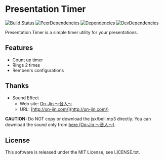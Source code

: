 # Presentation Timer
[![Build Status](https://img.shields.io/travis/ukatama/presentation-timer/master.svg?style=flat-square)](https://travis-ci.org/ukatama/presentation-timer)
[![PeerDependencies](https://img.shields.io/david/peer/ukatama/presentation-timer.svg?style=flat-square)](https://david-dm.org/ukatama/presentation-timer#info=peerDependencies&view=list)
[![Dependencies](https://img.shields.io/david/ukatama/presentation-timer.svg?style=flat-square)](https://david-dm.org/ukatama/presentation-timer)
[![DevDependencies](https://img.shields.io/david/dev/ukatama/presentation-timer.svg?style=flat-square)](https://david-dm.org/ukatama/presentation-timer#info=devDependencies&view=list)

Presentation Timer is a simple timer utility for your presentations.

## Features
* Count up timer
* Rings 2 times
* Rembenrs configurations

## Thanks
* Sound Effect
    * Web site: [On-Jin ～音人～](http://on-jin.com/)
	* URL: [http://on-jin.com/](http://on-jin.com/)

**CAUTION:**
Do NOT copy or download the jsx/bell.mp3 directly.
You can download the sound only from [here (On-Jin ～音人～)](http://on-jin.com/).

## License
This software is released under the MIT License, see LICENSE.txt.
